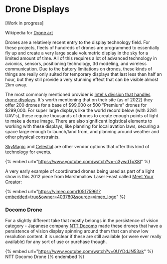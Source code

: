 # Drone Displays

\[Work in progress]

Wikipedia for [Drone art](https://en.wikipedia.org/wiki/Drone\_art)

Drones are a relatively recent entry to the display technology field. For these projects, fleets of hundreds of drones are programmed to essentially fly up and create a very large scale volumetric display in the sky for a limited amount of time. All of this requires a lot of advanced technology in avionics, sensors, positioning technology, 3d modeling, and wireless communication. Due to the battery limitations on drones, these kinds of things are really only suited for temporary displays that last less than half an hour, but they still provide a very stunning effect that can be visible almost 2km away.&#x20;

The most commonly mentioned provider is [Intel's division that handles drone displays](https://inteldronelightshows.com). It's worth mentioning that on their site (as of 2022) they offer 200 drones for a base of $99,000 or 500 "Premium" drones for $299,000. For super large displays like the world record below (with 3281 UAV's), these require thousands of drones to create enough points of light to make a dense image. There are also significant logistical elements to working with these displays, like planning for local avation laws, securing a space large enough to launch/land from, and planning around weather and other physical constraints.

[SkyMagic](https://skymagic.show) and [Celestial](https://celestial.show) are other vendor options that offer this kind of technology for events.



{% embed url="https://www.youtube.com/watch?v=-c3ywdTpX8I" %}

A very early example of coordinated drones being used as part of a light show is this 2012 piece from Marshmallow Laser Feast called [Meet Your Creator](https://www.memo.tv/works/meet-your-creator/):

{% embed url="https://vimeo.com/105175961?embedded=true&owner=403780&source=vimeo_logo" %}

### Docomo Drone

For a slightly different take that mostly belongs in the persistence of vision category - Japanese company [NTT Docomo](https://www.docomo.ne.jp/english/info/media\_center/pr/2021/1112\_01.html) made these drones that have a persistence of vision display spinning around them that can show low resolution content. it is unclear if these are still available (or were ever really available) for any sort of use or purchase though.

{% embed url="https://www.youtube.com/watch?v=0UYDdJN53ak" %}
NTT Docomo Drone
{% endembed %}
